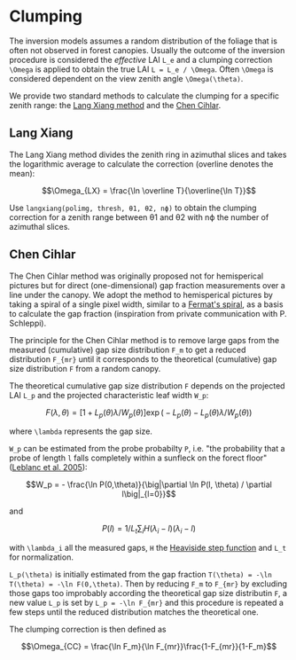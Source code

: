 # Clumping

The inversion models assumes a random distribution of the foliage that is often not observed in forest canopies. Usually the outcome of the inversion procedure is considered the *effective* LAI ``L_e`` and a clumping correction ``\Omega`` is applied to obtain the true LAI ``L = L_e / \Omega``. Often ``\Omega`` is considered dependent on the view zenith angle ``\Omega(\theta)``.

We provide two standard methods to calculate the clumping for a specific zenith range: the [Lang Xiang method](http://www.sciencedirect.com/science/article/pii/016819238690033X) and the [Chen Cihlar](http://faculty.geog.utoronto.ca/Chen/Chen's%20homepage/assets/article/Quantifying%20the%20effect%20of%20canopy-IEEE.pdf).


## Lang Xiang

The Lang Xiang method divides the zenith ring in azimuthal slices and takes the logarithmic average to calculate the correction (overline denotes the mean):
```math
\Omega_{LX} = \frac{\ln \overline T}{\overline{\ln T}}
```

Use `langxiang(polimg, thresh, θ1, θ2, nϕ)` to obtain the clumping correction for a zenith range between θ1 and θ2 with nϕ the number of azimuthal slices. 

## Chen Cihlar

The Chen Cihlar method was originally proposed not for hemisperical pictures but for direct (one-dimensional) gap fraction measurements over a line under the canopy. We adopt the method to hemisperical pictures by taking a spiral of a single pixel width, similar to a [Fermat's spiral](https://en.wikipedia.org/wiki/Fermat%27s_spiral), as a basis to calculate the gap fraction (inspiration from private communication with P. Schleppi).

The principle for the Chen Cihlar method is to remove large gaps from the measured (cumulative) gap size distribution ``F_m`` to get a reduced distribution ``F_{mr}`` until it corresponds to the theoretical (cumulative) gap size distribution ``F`` from a random canopy.

The theoretical cumulative gap size distribution ``F`` depends on the projected LAI ``L_p`` and the projected characteristic leaf width ``W_p``:
```math
F(\lambda, \theta) = \big[ 1+L_p(\theta)\lambda/W_p(\theta) \big] \exp\Big(-L_p(\theta) -L_p(\theta)\lambda/W_p(\theta) \Big)
```

where ``\lambda`` represents the gap size. 


``W_p`` can be estimated from the probe probabilty ``P``, i.e. "the probability that a probe of length ``l`` falls completely within a sunfleck on the forect floor"([Leblanc et al. 2005][Leblanc2005]):
```math
W_p = - \frac{\ln P(0,\theta)}{\big|\partial \ln P(l, \theta) / \partial l\big|_{l=0}}
```

and 
```math
P(l) = 1/L_t \sum_{i} H(\lambda_i - l)(\lambda_i - l)
```
with ``\lambda_i`` all the measured gaps, ``H`` the [Heaviside step function](https://en.wikipedia.org/wiki/Heaviside_step_function) and ``L_t`` for normalization.

``L_p(\theta)`` is initially estimated from the gap fraction ``T(\theta) = -\ln T(\theta) = -\ln F(0,\theta)``. Then by reducing ``F_m`` to ``F_{mr}`` by excluding those gaps too improbably according the theoretical gap size distributin ``F``, a new value ``L_p`` is set by ``L_p = -\ln F_{mr}`` and this procedure is repeated a few steps until the reduced distribution matches the theoretical one.

The clumping correction is then defined as
```math
\Omega_{CC} = \frac{\ln F_m}{\ln F_{mr}}\frac{1-F_{mr}}{1-F_m}
```


[Leblanc2005]: http://digitalcommons.unl.edu/cgi/viewcontent.cgi?article=1005&context=nasapub